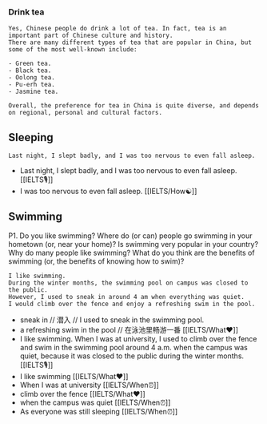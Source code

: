 ### Drink tea

```
Yes, Chinese people do drink a lot of tea. In fact, tea is an important part of Chinese culture and history. 
There are many different types of tea that are popular in China, but some of the most well-known include:
```

```
- Green tea. 
- Black tea. 
- Oolong tea. 
- Pu-erh tea. 
- Jasmine tea. 
```
    
```
Overall, the preference for tea in China is quite diverse, and depends on regional, personal and cultural factors.
```


## Sleeping

```
Last night, I slept badly, and I was too nervous to even fall asleep. 
```
- Last night, I slept badly, and I was too nervous to even fall asleep. [[IELTS🎙️]]  
- I was too nervous to even fall asleep. [[IELTS/How☯️]] 



## Swimming

P1. Do you like swimming?
Where do (or can) people go swimming in your hometown (or, near your home)?
Is swimming very popular in your country?
Why do many people like swimming?
What do you think are the benefits of swimming (or, the benefits of knowing how to swim)?
```
I like swimming. 
During the winter months, the swimming pool on campus was closed to the public. 
However, I used to sneak in around 4 am when everything was quiet. 
I would climb over the fence and enjoy a refreshing swim in the pool.
```

- sneak in // 潜入 // I used to sneak in the swimming pool. 
- a refreshing swim in the pool // 在泳池里畅游一番 [[IELTS/What❤️]] 
- I like swimming. When I was at university, I used to climb over the fence and swim in the swimming pool around 4 a.m. when the campus was quiet, because it was closed to the public during the winter months. [[IELTS🎙️]]  
- I like swimming [[IELTS/What❤️]] 
- When I was at university [[IELTS/When⏰]] 
- climb over the fence [[IELTS/What❤️]] 
- when the campus was quiet [[IELTS/When⏰]] 
- As everyone was still sleeping [[IELTS/When⏰]] 

